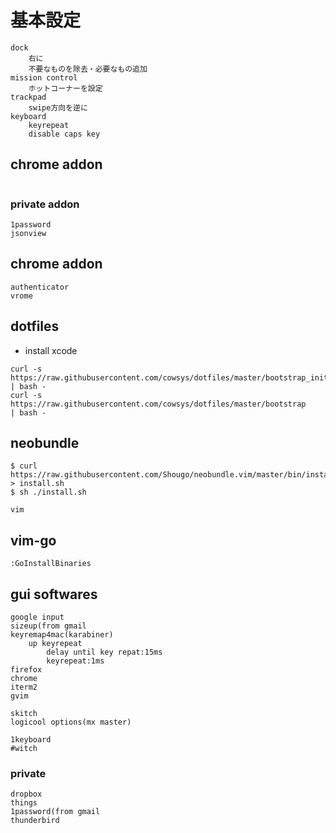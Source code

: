 # 基本設定
```
dock
    右に
    不要なものを除去・必要なもの追加
mission control
    ホットコーナーを設定
trackpad
    swipe方向を逆に
keyboard
    keyrepeat
    disable caps key
```

## chrome addon
```
```


### private addon
```
1password
jsonview
```



## chrome addon
```
authenticator
vrome
```


## dotfiles
- install xcode

```
curl -s https://raw.githubusercontent.com/cowsys/dotfiles/master/bootstrap_init | bash -
curl -s https://raw.githubusercontent.com/cowsys/dotfiles/master/bootstrap      | bash -
```

## neobundle
```
$ curl https://raw.githubusercontent.com/Shougo/neobundle.vim/master/bin/install.sh > install.sh
$ sh ./install.sh
```

```
vim
```

## vim-go
```
:GoInstallBinaries
```


## gui softwares
```
google input
sizeup(from gmail
keyremap4mac(karabiner)
    up keyrepeat
        delay until key repat:15ms
        keyrepeat:1ms
firefox
chrome
iterm2
gvim

skitch
logicool options(mx master)

1keyboard
#witch
```

### private
```
dropbox
things
1password(from gmail
thunderbird
```
